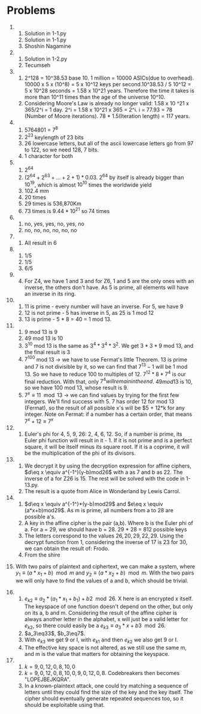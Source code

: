 # Problems

1. 
    1. Solution in 1-1.py
    2. Solution in 1-1.py
    3. Shoshin Nagamine  

2. 
    1. Solution in 1-2.py
    2. Tecumseh  

3. 
    1. 2^128 = 10^38.53 base 10. 1 million = 10000 ASICs(due to overhead). 10000 x 5 x (10^8) = 5 x 10^12 keys per second.10^38.53 / 5 10^12 = 5 x 10^28 seconds = 1.58 x 10^21 years. Therefore the time it takes is more than 10^11 times than the age of the universe 10^10.
    2. Considering Moore's Law is already no longer valid: 1.58 x 10 ^21 x 365/2^i = 1 day. 2^i = 1.58 x 10^21 x 365 = 2^i. i = 77.93 = 78 (Number of Moore iterations). 78 * 1.5(Iteration length) = 117 years.  

4. 
    1. 5764801 = $7^8$
    2. $2^23$ keylength of 23 bits
    3. 26 lowercase letters, but all of the ascii lowercase letters go from 97 to 122, so we need 128, 7 bits.
    4. 1 character for both  

5.  
    1. $2^64$
    2. $(2^64+2^63+...+2+1)*0.03$. $2^64$ by itself is already bigger than $10^19$, which is almost $10^10$ times the worldwide yield
    3. 102.4 mm
    4. 20 times
    5. 29 times is 536,870Km
    6. 73 times is $9.44*10^21$ so 74 times  

6.  
    1. no, yes, yes, no, yes, no
    2. no, no, no, no, no, no  

7.  
    1. All result in 6

8. 
    1. 1/5
    2. 1/5
    3. 6/5

9. 
   4. For Z4, we have 1 and 3 and for Z6, 1 and 5 are the only ones with an inverse, the others don't have. As 5 is prime, all elements will have an inverse in its ring.

10. 
    1. 11 is prime - every number will have an inverse. For 5, we have 9
    2. 12 is not prime - 5 has inverse in 5, as 25 is 1 mod 12
    3. 13 is prime - 5 * 8 = 40 = 1 mod 13.

11. 
    1. 9 mod 13 is 9
    2. 49 mod 13 is 10
    3. $3^10$ mod 13 is the same as $3^4*3^4*3^2$. We get $3*3*9$ mod 13, and the final result is 3
    4. $7^100$ mod 13 -> we have to use Fermat's little Theorem. 13 is prime and 7 is not divisible by it, so we can find that $7^13-1$ will be 1 mod 13. So we have to reduce 100 to multiples of 12. $7^12*8 * 7^4$ is our final reduction. With that, only $7^4 will remain in the end$. $49 mod 13$ is 10, so we have 100 mod 13, whose result is 9.
    5. $7^x\equiv 11 \mod 13$ ->  we can find values by trying for the first few integers. We'll find success with 5. 7 has order 12 for mod 13 (Fermat), so the result of all possible x's will be $5 + 12*k for any integer.
    Note on Fermat: if a number has a certain order, that means $7^x+12 \equiv 7^x$  

12.  
    1. Euler's phi for 4, 5, 9, 26: 2, 4, 6, 12. So, if a number is prime, its Euler phi function will result in it - 1. If it is not prime and is a perfect square, it will be itself minus its square root. If it is a coprime, it will be the multiplication of the phi of its divisors.  

13.  
    1. We decrypt it by using the decryption expression for affine ciphers, $d\eq x \equiv a^{-1^}(y-b)mod26$ with a as 7 and b as 22. The inverse of a for Z26 is 15. The rest will be solved with the code in 1-13.py. 
    2. The result is a quote from Alice in Wonderland by Lewis Carrol.

14.  
    1. $d\eq x \equiv a^{-1^}*(y-b)mod29$ and $e\eq x \equiv (a*x+b)mod29$. As m is prime, all numbers from a to 28 are possible a's.
    2. A key in the affine cipher is the pair (a,b). Where b is the Euler phi of a. For a = 29, we should have b = 28. 29 * 28 = 812 possible keys
    3. The letters correspond to the values $26, 20, 29, 22, 29$. Using the decrypt function from 1, considering the inverse of 17 is 23 for 30,  we can obtain the result of: Frodo.
    4. From the shire  

15.  
    With two pairs of plaintext and ciphertext, we can make a system, where $y_{1}\equiv (a*x_{1}+b) \mod m$ and $y_{2}\equiv (a*x_{2}+b) \mod m$.
    With the two pairs we will only have to find the values of a and b, which should be trivial.  

16. 
    1. $e_{k2}\equiv a_2*(a_1*x_1 + b_1) + b2 \mod 26$. X here is an encrypted x itself. The keyspace of one function doesn't depend on the other, but only on its a, b and m. Considering the result of the affine cipher is always another letter in the alphabet, x will just be a valid letter for $e_{k2}$, so there could easily be a $e_{k3}\equiv a_3*x + b3 \mod 26$.
    2. $a_3\eq33$, $b_3\eq7$.
    3. With $e_{k3}$ we get 9 or I, with $e_{k1}$ and then $e_{k2}$ we also get 9 or I.
    4. The effective key space is not altered, as we still use the same m, and m is the value that matters for obtaining the keyspace.  

17.  
    1. $k = 9, 0, 12, 0, 8, 10, 0$
    2. $k = 9, 0, 12, 0, 8, 10, 0, 9, 0, 12, 0, 8$. Codebreakers then becomes "LOPEJBEJKQRA".
    3. In a known-plaintext attack, one could try matching a sequence of letters until they could find the size of the key and the key itself. The cipher should eventually generate repeated sequences too, so it should be exploitable using that. 
